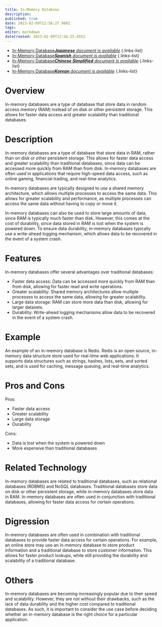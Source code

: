 ```yaml
---
title: In-Memory Database
description: 
published: true
date: 2023-02-09T12:56:27.980Z
tags: 
editor: markdown
dateCreated: 2023-02-09T12:56:25.455Z
---
```


- [In-Memory Database***Japanese** document is available*](/ja/Knowledge-base/Dictionary/in-memory-database)
{.links-list}
- [In-Memory Database***Spanish** document is available*](/es/Knowledge-base/Dictionary/in-memory-database)
{.links-list}
- [In-Memory Database***Chinese Simplified** document is available*](/zh/Knowledge-base/Dictionary/in-memory-database)
{.links-list}
- [In-Memory Database***Korean** document is available*](/ko/Knowledge-base/Dictionary/in-memory-database)
{.links-list}


# Overview
In-memory databases are a type of database that store data in random access memory (RAM) instead of on disk or other persistent storage. This allows for faster data access and greater scalability than traditional databases.

# Description
In-memory databases are a type of database that store data in RAM, rather than on disk or other persistent storage. This allows for faster data access and greater scalability than traditional databases, since data can be accessed more quickly from RAM than from disk. In-memory databases are often used in applications that require high-speed data access, such as online gaming, financial trading, and real-time analytics.

In-memory databases are typically designed to use a shared memory architecture, which allows multiple processes to access the same data. This allows for greater scalability and performance, as multiple processes can access the same data without having to copy or move it.

In-memory databases can also be used to store large amounts of data, since RAM is typically much faster than disk. However, this comes at the cost of durability, since data stored in RAM is lost when the system is powered down. To ensure data durability, in-memory databases typically use a write-ahead logging mechanism, which allows data to be recovered in the event of a system crash.

# Features
In-memory databases offer several advantages over traditional databases:

- Faster data access: Data can be accessed more quickly from RAM than from disk, allowing for faster read and write operations.
- Greater scalability: Shared memory architectures allow multiple processes to access the same data, allowing for greater scalability.
- Large data storage: RAM can store more data than disk, allowing for larger datasets.
- Durability: Write-ahead logging mechanisms allow data to be recovered in the event of a system crash.

# Example
An example of an in-memory database is Redis. Redis is an open source, in-memory data structure store used for real-time web applications. It supports data structures such as strings, hashes, lists, sets, and sorted sets, and is used for caching, message queuing, and real-time analytics.

# Pros and Cons
Pros:
- Faster data access
- Greater scalability
- Large data storage
- Durability

Cons:
- Data is lost when the system is powered down
- More expensive than traditional databases

# Related Technology
In-memory databases are related to traditional databases, such as relational databases (RDBMS) and NoSQL databases. Traditional databases store data on disk or other persistent storage, while in-memory databases store data in RAM. In-memory databases are often used in conjunction with traditional databases, allowing for faster data access for certain operations.

# Digression
In-memory databases are often used in combination with traditional databases to provide faster data access for certain operations. For example, an online store may use an in-memory database to store product information and a traditional database to store customer information. This allows for faster product lookups, while still providing the durability and scalability of a traditional database.

# Others
In-memory databases are becoming increasingly popular due to their speed and scalability. However, they are not without their drawbacks, such as the lack of data durability and the higher cost compared to traditional databases. As such, it is important to consider the use case before deciding whether an in-memory database is the right choice for a particular application.